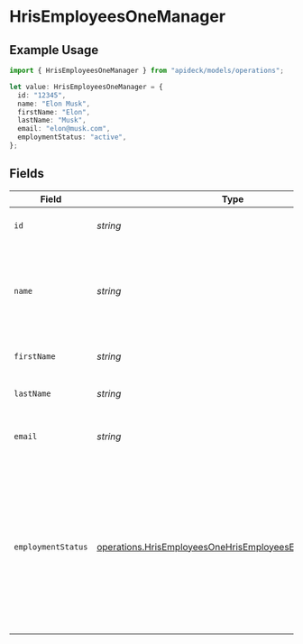 # HrisEmployeesOneManager

## Example Usage

```typescript
import { HrisEmployeesOneManager } from "apideck/models/operations";

let value: HrisEmployeesOneManager = {
  id: "12345",
  name: "Elon Musk",
  firstName: "Elon",
  lastName: "Musk",
  email: "elon@musk.com",
  employmentStatus: "active",
};
```

## Fields

| Field                                                                                                                                | Type                                                                                                                                 | Required                                                                                                                             | Description                                                                                                                          | Example                                                                                                                              |
| ------------------------------------------------------------------------------------------------------------------------------------ | ------------------------------------------------------------------------------------------------------------------------------------ | ------------------------------------------------------------------------------------------------------------------------------------ | ------------------------------------------------------------------------------------------------------------------------------------ | ------------------------------------------------------------------------------------------------------------------------------------ |
| `id`                                                                                                                                 | *string*                                                                                                                             | :heavy_minus_sign:                                                                                                                   | A unique identifier for an object.                                                                                                   | 12345                                                                                                                                |
| `name`                                                                                                                               | *string*                                                                                                                             | :heavy_minus_sign:                                                                                                                   | The name of the manager, often a combination of their first and last names.                                                          | Elon Musk                                                                                                                            |
| `firstName`                                                                                                                          | *string*                                                                                                                             | :heavy_minus_sign:                                                                                                                   | The first name of the person.                                                                                                        | Elon                                                                                                                                 |
| `lastName`                                                                                                                           | *string*                                                                                                                             | :heavy_minus_sign:                                                                                                                   | The last name of the person.                                                                                                         | Musk                                                                                                                                 |
| `email`                                                                                                                              | *string*                                                                                                                             | :heavy_minus_sign:                                                                                                                   | The email address of the manager.                                                                                                    | elon@musk.com                                                                                                                        |
| `employmentStatus`                                                                                                                   | [operations.HrisEmployeesOneHrisEmployeesEmploymentStatus](../../models/operations/hrisemployeesonehrisemployeesemploymentstatus.md) | :heavy_minus_sign:                                                                                                                   | The employment status of the employee, indicating whether they are currently employed, inactive, terminated, or in another status.   | active                                                                                                                               |
